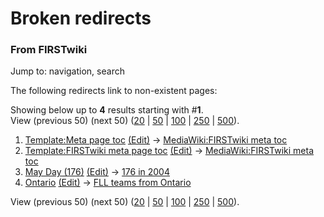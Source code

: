# Broken redirects

### From FIRSTwiki

Jump to: navigation, search

The following redirects link to non-existent pages:

  

Showing below up to **4** results starting with #**1**.  
View (previous 50) (next 50)
([20](/index.php?title=Special:BrokenRedirects&limit=20&offset=0) |
[50](/index.php?title=Special:BrokenRedirects&limit=50&offset=0) |
[100](/index.php?title=Special:BrokenRedirects&limit=100&offset=0) |
[250](/index.php?title=Special:BrokenRedirects&limit=250&offset=0) |
[500](/index.php?title=Special:BrokenRedirects&limit=500&offset=0)).

  1. [Template:Meta page toc](/index.php?title=Template:Meta_page_toc&redirect=no "Template:Meta page toc" ) [(Edit)](/index.php?title=Template:Meta_page_toc&action=edit&redirect=no "Template:Meta page toc" ) -&gt; [MediaWiki:FIRSTwiki meta toc](/index.php?title=MediaWiki:FIRSTwiki_meta_toc&action=edit "MediaWiki:FIRSTwiki meta toc" )
  2. [Template:FIRSTwiki meta page toc](/index.php?title=Template:FIRSTwiki_meta_page_toc&redirect=no "Template:FIRSTwiki meta page toc" ) [(Edit)](/index.php?title=Template:FIRSTwiki_meta_page_toc&action=edit&redirect=no "Template:FIRSTwiki meta page toc" ) -&gt; [MediaWiki:FIRSTwiki meta toc](/index.php?title=MediaWiki:FIRSTwiki_meta_toc&action=edit "MediaWiki:FIRSTwiki meta toc" )
  3. [May Day (176)](/index.php?title=May_Day_%28176%29&redirect=no "May Day \(176\)" ) [(Edit)](/index.php?title=May_Day_%28176%29&action=edit&redirect=no "May Day \(176\)" ) -&gt; [176 in 2004](/index.php?title=176_in_2004&action=edit "176 in 2004" )
  4. [Ontario](/index.php?title=Ontario&redirect=no "Ontario" ) [(Edit)](/index.php?title=Ontario&action=edit&redirect=no "Ontario" ) -&gt; [FLL teams from Ontario](/index.php?title=FLL_teams_from_Ontario&action=edit "FLL teams from Ontario" )

View (previous 50) (next 50)
([20](/index.php?title=Special:BrokenRedirects&limit=20&offset=0) |
[50](/index.php?title=Special:BrokenRedirects&limit=50&offset=0) |
[100](/index.php?title=Special:BrokenRedirects&limit=100&offset=0) |
[250](/index.php?title=Special:BrokenRedirects&limit=250&offset=0) |
[500](/index.php?title=Special:BrokenRedirects&limit=500&offset=0)).

